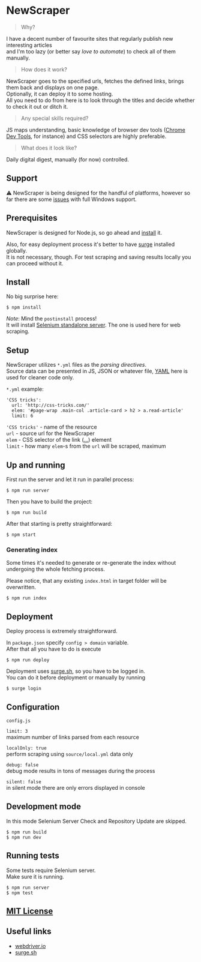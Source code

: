 # NewScraper

> Why?

I have a decent number of favourite sites that regularly publish new interesting articles  
and I'm too lazy (or better say _love to automate_) to check all of them manually.

> How does it work?

NewScraper goes to the specified urls, fetches the defined links, brings them back and displays on one page.  
Optionally, it can deploy it to some hosting.  
All you need to do from here is to look through the titles and decide whether to check it out or ditch it.

> Any special skills required?

JS maps understanding, basic knowledge of browser dev tools ([Chrome Dev Tools](https://developers.google.com/web/tools/chrome-devtools/), for instance) and CSS selectors are highly preferable. 

> What does it look like?

Daily digital digest, manually (for now) controlled.



## Support

:warning: NewScraper is being designed for the handful of platforms, however so far there are some [issues](https://github.com/XOP/news-scraper/issues/1) with full Windows support.



## Prerequisites

NewScraper is designed for Node.js, so go ahead and [install](https://nodejs.org/) it.

Also, for easy deployment process it's better to have [surge](http://surge.sh/) installed globally.  
It is not necessary, though. For test scraping and saving results locally you can proceed without it. 



## Install

No big surprise here:

```
$ npm install
```

_Note_: Mind the `postinstall` process!  
It will install [Selenium standalone server](https://www.npmjs.com/package/selenium-standalone). The one is used here for web scraping.



## Setup

NewScraper utilizes `*.yml` files as the _parsing directives_.  
Source data can be presented in JS, JSON or whatever file, 
[YAML](http://docs.ansible.com/ansible/YAMLSyntax.html) here is used for cleaner code only.

`*.yml` example:

```
'CSS tricks':
  url: 'http://css-tricks.com/'
  elem: '#page-wrap .main-col .article-card > h2 > a.read-article'
  limit: 6
```

`'CSS tricks'` - name of the resource  
`url` - source url for the NewScraper  
`elem` - CSS selector of the link (<a href="">...</a>) element  
`limit` - how many `elem`-s from the `url` will be scraped, maximum



## Up and running

First run the server and let it run in parallel process:

```
$ npm run server
```

Then you have to build the project:

```
$ npm run build
```

After that starting is pretty straightforward:

```
$ npm start
```


### Generating index

Some times it's needed to generate or re-generate the index without undergoing the whole fetching process.

Please notice, that any existing `index.html` in target folder will be overwritten.

```
$ npm run index
```



## Deployment

Deploy process is extremely straightforward.

In `package.json` specify `config > domain` variable.  
After that all you have to do is execute 

```
$ npm run deploy
```

Deployment uses [surge.sh](http://surge.sh/), so you have to be logged in.  
You can do it before deployment or manually by running

```
$ surge login
```



## Configuration

`config.js`

`limit: 3`  
maximum number of links parsed from each resource

`localOnly: true`  
perform scraping using `source/local.yml` data only

`debug: false`  
debug mode results in tons of messages during the process

`silent: false`  
in silent mode there are only errors displayed in console



## Development mode

In this mode Selenium Server Check and Repository Update are skipped.

```
$ npm run build
$ npm run dev
```



## Running tests

Some tests require Selenium server.  
Make sure it is running.

```
$ npm run server
$ npm test
```



## [MIT License](LICENSE)



## Useful links

- [webdriver.io](http://webdriver.io/)
- [surge.sh](http://surge.sh/)
